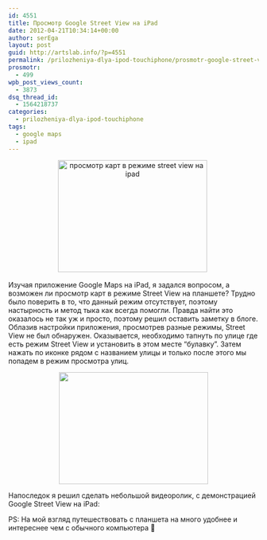 ```yaml
---
id: 4551
title: Просмотр Google Street View на iPad
date: 2012-04-21T10:34:14+00:00
author: serEga
layout: post
guid: http://artslab.info/?p=4551
permalink: /prilozheniya-dlya-ipod-touchiphone/prosmotr-google-street-view-na-ipad/
prosmotr:
  - 499
wpb_post_views_count:
  - 3873
dsq_thread_id:
  - 1564218737
categories:
  - prilozheniya-dlya-ipod-touchiphone
tags:
  - google maps
  - ipad
---
```

<center>
  <a href="{{site.img_cdn}}/photo45.png"><img src="{{site.img_cdn}}/photo45-300x225.png" alt="просмотр карт в режиме street view на ipad" title="google_street_view_with_ipadapp" width="300" height="225" class="aligncenter size-medium wp-image-4552" srcset="{{site.img_cdn}}/photo45-300x225.png 300w, {{site.img_cdn}}/photo45.png 1024w" sizes="(max-width: 300px) 100vw, 300px" /></a>&nbsp;
</center>

Изучая приложение Google Maps на iPad, я задался вопросом, а возможен ли просмотр карт в режиме Street View на планшете? Трудно было поверить в то, что данный режим отсутствует, поэтому настырность и метод тыка как всегда помогли. Правда найти это оказалось не так уж и просто, поэтому решил оставить заметку в блоге. Облазив настройки приложения, просмотрев разные режимы, Street View не был обнаружен. Оказывается, необходимо тапнуть по улице где есть режим Street View и установить в этом месте &#8220;булавку&#8221;. Затем нажать по иконке рядом с названием улицы и только после этого мы попадем в режим просмотра улиц.

<center>
  <a href="{{site.img_cdn}}/photo46.png"><img src="{{site.img_cdn}}/photo46-300x225.png" alt="" title="street_view_na_ipad" width="300" height="225" class="aligncenter size-medium wp-image-4553" srcset="{{site.img_cdn}}/photo46-300x225.png 300w, {{site.img_cdn}}/photo46.png 1024w" sizes="(max-width: 300px) 100vw, 300px" /></a>
</center>

Напоследок я решил сделать небольшой видеоролик, с демонстрацией Google Street View на iPad:

<center>
</center>

PS: На мой взгляд путешествовать с планшета на много удобнее и интереснее чем с обычного компьютера 🙂
